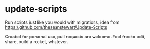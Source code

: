 # update-scripts
Run scripts just like you would with migrations, idea from https://github.com/theseanstewart/Update-Scripts

Created for personal use, pull requests are welcome. Feel free to edit, share, build a rocket, whatever.

